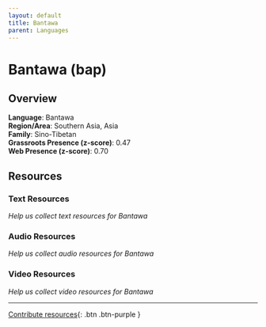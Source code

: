 ```yaml
---
layout: default
title: Bantawa
parent: Languages
---
```


# Bantawa (bap)

## Overview

**Language**: Bantawa  
**Region/Area**: Southern Asia, Asia  
**Family**: Sino-Tibetan  
**Grassroots Presence (z-score)**: 0.47  
**Web Presence (z-score)**: 0.70  

## Resources

### Text Resources
*Help us collect text resources for Bantawa*

### Audio Resources
*Help us collect audio resources for Bantawa*

### Video Resources
*Help us collect video resources for Bantawa*

---

[Contribute resources](https://forms.office.com/e/1SfLJx3u1r){: .btn .btn-purple }
